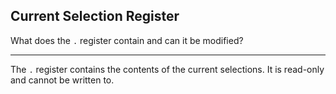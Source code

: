 ## Current Selection Register

What does the `.` register contain and can it be modified?

---

The `.` register contains the contents of the current selections. It is read-only and cannot be written to.

